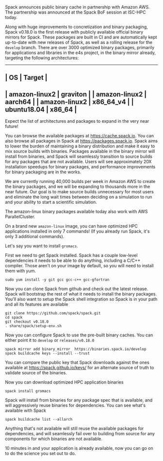 Spack announces public binary cache in partnership with Amazon AWS. The partnership was announced at the Spack BoF session at ISC-HPC today.

Along with huge improvements to concretization and binary packaging, Spack v0.18.0 is the first release with publicly available official binary mirrors for Spack. These packages are built in CI and are automatically kept up-to-date with new releases of Spack, as well as a rolling release for the `develop` branch. There are over 3000 optimized binary packages, primarily for applications and libraries in the e4s project, in the binary mirror already, targeting the following architectures:

----------------------------
| OS            | Target    |
-----------------------------
| amazon-linux2 | graviton  |
| amazon-linux2 | aarch64   |
| amazon-linux2 | x86_64_v4 |
| ubuntu18.04   | x86_64    |
-----------------------------

Expect the list of architectures and packages to expand in the very near future!

You can browse the available packages at https://cache.spack.io. You can also browse all packages in Spack at https://packages.spack.io. Spack aims to lower the burden of maintaining a binary distribution and make it easy to mix source builds with binaries. Packages available in the binary mirror will install from binaries, and Spack will seamlessly transition to source builds for any packages that are not available. Users will see approximately 20X installation speedups for binary packages, and performance improvements for binary packaging are in the works.

We are currently running 40,000 builds per week in Amazon AWS to create the binary packages, and we will be expanding to thousands more in the near future. Our goal is to make source builds unnecessary for most users and eliminate the long wait times between deciding on a simulation to run and your ability to start a scientific simulation.

The amazon-linux binary packages available today also work with AWS ParallelCluster.

On a brand new `amazon-linux` image, you can have optimized HPC applications installed in only 7 commands! (If you already run Spack, it's only 3 additional commands).

Let's say you want to install `gromacs`.

First we need to get Spack installed. Spack has a couple low-level dependencies it needs to be able to do anything, including a C/C++ compiler. Those aren't on your image by default, so you will need to install them with yum.
```
sudo yum install -y git gcc gcc-c++ gcc-gfortran
```

Now you can clone Spack from github and check out the latest release. Spack will bootstrap the rest of what it needs to install the binary packages. You'll also want to setup the Spack shell integration so Spack is in your path and all its features are available
```
git clone https://github.com/spack/spack.git
cd spack
git checkout v0.18.0
. share/spack/setup-env.sh
```

Now you can configure Spack to use the pre-built binary caches. You can either point it to `develop` or `releases/v0.18.0`
```
spack mirror add binary_mirror  https://binaries.spack.io/develop
spack buildcache keys --install --trust
```

You can compare the public key that Spack downloads against the ones available at https://spack.github.io/keys/ for an alternate source of truth to validate source of the binaries.

Now you can download optimized HPC application binaries
```
spack install gromacs
```

Spack will install from binaries for any package spec that is available, and will aggressively reuse binaries for dependencies. You can see what's available with Spack

```
spack buildcache list --allarch
```

Anything that's not available will still reuse the available packages for dependencies, and will seamlessly fail over to building from source for any components for which binaries are not available.

10 minutes in and your application is already available, now you can go on to do the science you set out to do.
